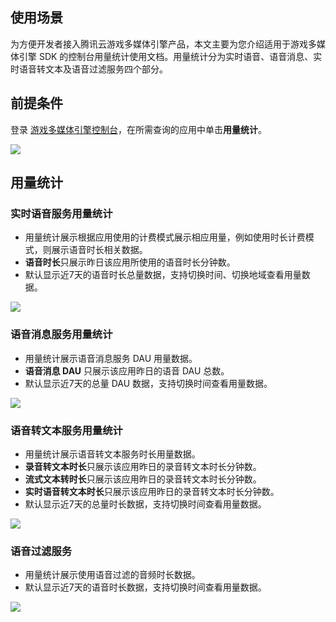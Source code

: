 ## 使用场景
为方便开发者接入腾讯云游戏多媒体引擎产品，本文主要为您介绍适用于游戏多媒体引擎 SDK 的控制台用量统计使用文档。用量统计分为实时语音、语音消息、实时语音转文本及语音过滤服务四个部分。

## 前提条件
登录 [游戏多媒体引擎控制台](https://console.cloud.tencent.com/gamegme)，在所需查询的应用中单击**用量统计**。

![](https://main.qcloudimg.com/raw/4b1e6ad0f914919f2ac9526110cf6fe7.png)

## 用量统计
### 实时语音服务用量统计

- 用量统计展示根据应用使用的计费模式展示相应用量，例如使用时长计费模式，则展示语音时长相关数据。
- **语音时长**只展示昨日该应用所使用的语音时长分钟数。
- 默认显示近7天的语音时长总量数据，支持切换时间、切换地域查看用量数据。

![](https://qcloudimg.tencent-cloud.cn/raw/07f26db6c7538f06ecef6f81db8b85dc.png)

### 语音消息服务用量统计

- 用量统计展示语音消息服务 DAU 用量数据。
- **语音消息 DAU** 只展示该应用昨日的语音 DAU 总数。
- 默认显示近7天的总量 DAU 数据，支持切换时间查看用量数据。

![](https://qcloudimg.tencent-cloud.cn/raw/aa4fa9be05743d432fe165246e562161.png)

### 语音转文本服务用量统计

- 用量统计展示语音转文本服务时长用量数据。
- **录音转文本时长**只展示该应用昨日的录音转文本时长分钟数。
- **流式文本转时长**只展示该应用昨日的录音转文本时长分钟数。
- **实时语音转文本时长**只展示该应用昨日的录音转文本时长分钟数。
- 默认显示近7天的总量时长数据，支持切换时间查看用量数据。

![](https://qcloudimg.tencent-cloud.cn/raw/f0ea9eaca9f2041636f03ccdcc968425.png)

### 语音过滤服务

- 用量统计展示使用语音过滤的音频时长数据。
- 默认显示近7天的语音时长数据，支持切换时间查看用量数据。

![](https://main.qcloudimg.com/raw/ff40fd3c17396fd706715e497aafa02e.png)
